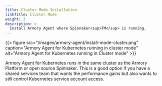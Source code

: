 ```yaml
---
title: Cluster Mode Installation
linkTitle: Cluster Mode
weight: 3
description: >
  Install Armory Agent where Spinnaker<sup>TM</sup> is running.
---
```


{{< figure src="/images/armory-agent/install-mode-cluster.png"
caption="Armory Agent for Kubernetes running in cluster mode"
alt="Armory Agent for Kubernetes running in Cluster mode" >}}


Armory Agent for Kubernetes runs in the same cluster as the Armory Platform or open source Spinnaker.  This is a good option if you have a shared services team that wants the performance gains but also wants to still control Kubernetes service account access.
